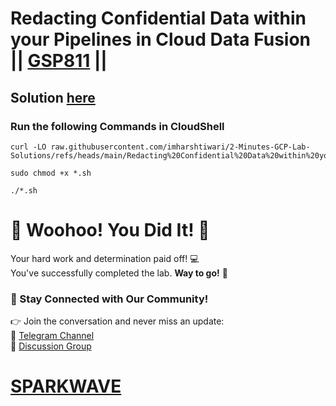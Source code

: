 # Redacting Confidential Data within your Pipelines in Cloud Data Fusion || [GSP811](https://www.cloudskillsboost.google/focuses/12373?parent=catalog) ||

## Solution [here](https://youtu.be/GbrVmFi-SgI)

### Run the following Commands in CloudShell

```
curl -LO raw.githubusercontent.com/imharshtiwari/2-Minutes-GCP-Lab-Solutions/refs/heads/main/Redacting%20Confidential%20Data%20within%20your%20Pipelines%20in%20Cloud%20Data%20Fusion/gsp811.sh

sudo chmod +x *.sh

./*.sh
```

# 🎉 Woohoo! You Did It! 🎉  

Your hard work and determination paid off! 💻  
You've successfully completed the lab. **Way to go!** 🚀

### 💬 Stay Connected with Our Community!  
👉 Join the conversation and never miss an update:  
📢 [Telegram Channel](https://t.me/sparkwave.01)  
👥 [Discussion Group](https://t.me/sparkwave.01chats)  

# [SPARKWAVE](https://www.youtube.com/@sparkwave.01)
